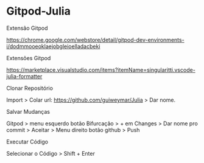 # Gitpod-Julia

Extensão Gitpod

https://chrome.google.com/webstore/detail/gitpod-dev-environments-i/dodmmooeoklaejobgleioelladacbeki

Extensões Gitpod

https://marketplace.visualstudio.com/items?itemName=singularitti.vscode-julia-formatter

Clonar Repositório

Import > Colar url: https://github.com/guiweymar/Julia > Dar nome.

Salvar Mudanças

Gitpod > menu esquerdo botão Bifurcação > + em Changes > Dar nome pro commit > Aceitar > Menu direito botão github > Push

Executar Código

Selecionar o Código > Shift + Enter 
